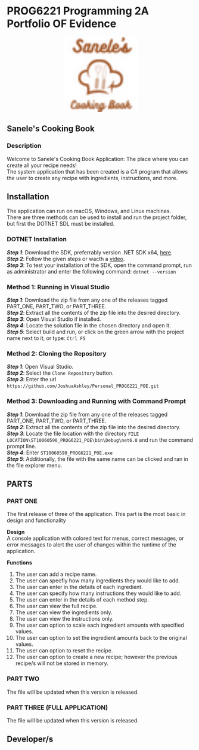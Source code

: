 # PROG6221 Programming 2A Portfolio OF Evidence
<p align = "center">
<img width="200" height="200" src="https://github.com/JoshuaAshley/Personal_PROG6221_POE/blob/main/ST10060590_PROG6221_POE/Image_Resources/Sanele's_Cooking_Book.png" alt="my banner">
</p>

## Sanele's Cooking Book
### Description
Welcome to Sanele's Cooking Book Application: The place where you can create all your recipe needs!<br/>
The system application that has been created is a C# program that allows the user to create any recipe with ingredients, instructions, and more.

## Installation
The application can run on macOS, Windows, and Linux machines.<br/>
There are three methods can be used to install and run the project folder, but first the DOTNET SDL must be installed.

### DOTNET Installation
**_Step 1_**: Download the SDK, preferrably version .NET SDK x64, [here](https://dotnet.microsoft.com/en-us/download).<br/>
**_Step 2_**: Follow the given steps or wacth a [video](https://www.youtube.com/watch?v=AC5UWby16sg).<br/>
**_Step 3_**: To test your installation of the SDK, open the command prompt, run as administrator and enter the following command:
```dotnet --version```

### Method 1: Running in Visual Studio
**_Step 1_**: Download the zip file from any one of the releases tagged PART_ONE, PART_TWO, or PART_THREE.<br/>
**_Step 2_**: Extract all the contents of the zip file into the desired directory.<br/>
**_Step 3_**: Open Visual Studio if installed.<br/>
**_Step 4_**: Locate the solution file in the chosen directory and open it.<br/>
**_Step 5_**: Select build and run, or click on the green arrow with the project name next to it, or type:
```Ctrl F5```

### Method 2: Cloning the Repository
**_Step 1_**: Open Visual Studio.<br/>
**_Step 2_**: Select the ```Clone Repository``` button.<br/>
**_Step 3_**: Enter the url ```https://github.com/JoshuaAshley/Personal_PROG6221_POE.git```

### Method 3: Downloading and Running with Command Prompt
**_Step 1_**: Download the zip file from any one of the releases tagged PART_ONE, PART_TWO, or PART_THREE.<br/>
**_Step 2_**: Extract all the contents of the zip file into the desired directory.<br/>
**_Step 3_**: Locate the file location with the directory ```FILE LOCATION\ST10060590_PROG6221_POE\bin\Debug\net6.0``` and run the command prompt line.<br/>
**_Step 4_**: Enter ```ST10060590_PROG6221_POE.exe```<br/>
**_Step 5_**: Additionally, the file with the same name can be clicked and ran in the file explorer menu.

## PARTS
### PART ONE
The first release of three of the application. This part is the most basic in design and functionality

**Design**<br/>
A console application with colored text for menus, correct messages, or error messages to alert the user of changes within the runtime of the application.

**Functions**
1. The user can add a recipe name.<br/>
2. The user can specfiy how many ingredients they would like to add.<br/>
3. The user can enter in the details of each ingredient.<br/>
4. The user can specify how many instructions they would like to add.<br/>
5. The user can enter in the details of each method step.<br/>
6. The user can view the full recipe.<br/>
7. The user can view the ingredients only.<br/>
8. The user can view the instructions only.<br/>
9. The user can option to scale each ingredient amounts with specified values.<br/>
10. The user can option to set the ingredient amounts back to the original values.<br/>
11. The user can option to reset the recipe.<br/>
12. The user can option to create a new recipe; however the previous recipe/s will not be stored in memory.

### PART TWO
The file will be updated when this version is released.

### PART THREE (FULL APPLICATION)
The file will be updated when this version is released.

## Developer/s
